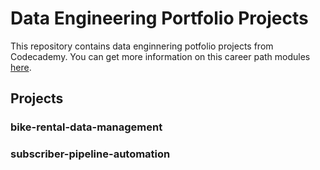 # Data Engineering Portfolio Projects

This repository contains data enginnering potfolio projects from Codecademy. You can get more information on this career path modules [here](https://www.codecademy.com/learn/paths/data-engineer).

## Projects
### bike-rental-data-management

### subscriber-pipeline-automation
